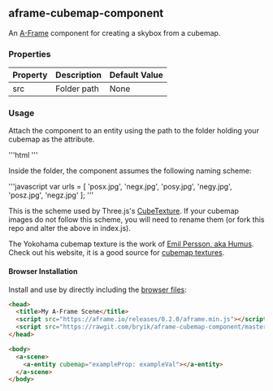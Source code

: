 ## aframe-cubemap-component

An [A-Frame](https://aframe.io) component for creating a skybox from a cubemap.

### Properties

| Property | Description | Default Value |
| -------- | ----------- | ------------- |
|   src    | Folder path |     None      |

### Usage

Attach the component to an entity using the path to the folder holding your cubemap as the attribute.

'''html
  <a-entity cubemap="/assets/Yokohama3/"></a-entity>
'''

Inside the folder, the component assumes the following naming scheme:

'''javascript
  var urls = [
    'posx.jpg', 'negx.jpg',
    'posy.jpg', 'negy.jpg',
    'posz.jpg', 'negz.jpg'
  ];
'''

This is the scheme used by Three.js's [CubeTexture](http://threejs.org/docs/index.html#Reference/Textures/CubeTexture). If your cubemap images do not follow this scheme, you will need to rename them (or fork this repo and alter the above in index.js).

The Yokohama cubemap texture is the work of [Emil Persson, aka Humus](http://www.humus.name). Check out his website, it is a good source for [cubemap textures](http://www.humus.name/index.php?page=Textures).

#### Browser Installation

Install and use by directly including the [browser files](dist):

```html
<head>
  <title>My A-Frame Scene</title>
  <script src="https://aframe.io/releases/0.2.0/aframe.min.js"></script>
  <script src="https://rawgit.com/bryik/aframe-cubemap-component/master/dist/aframe-cubemap-component.min.js"></script>
</head>

<body>
  <a-scene>
    <a-entity cubemap="exampleProp: exampleVal"></a-entity>
  </a-scene>
</body>
```


